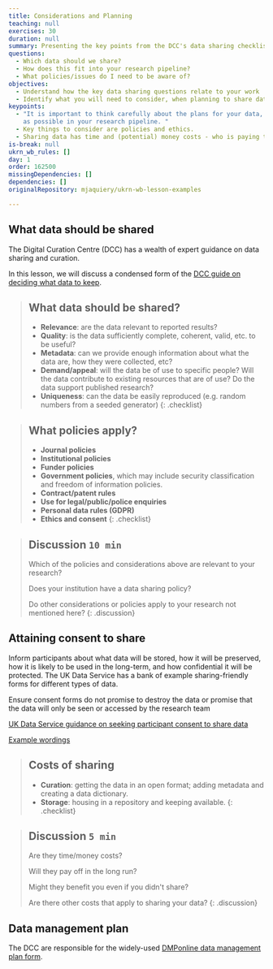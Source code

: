 ```yaml
---
title: Considerations and Planning
teaching: null
exercises: 30
duration: null
summary: Presenting the key points from the DCC's data sharing checklist.
questions:
  - Which data should we share?
  - How does this fit into your research pipeline?
  - What policies/issues do I need to be aware of?
objectives:
  - Understand how the key data sharing questions relate to your work
  - Identify what you will need to consider, when planning to share data
keypoints:
  - "It is important to think carefully about the plans for your data, as early
    as possible in your research pipeline. "
  - Key things to consider are policies and ethics.
  - Sharing data has time and (potential) money costs - who is paying then?
is-break: null
ukrn_wb_rules: []
day: 1
order: 162500
missingDependencies: []
dependencies: []
originalRepository: mjaquiery/ukrn-wb-lesson-examples

---
```

## What data should be shared

The Digital Curation Centre (DCC) has a wealth of expert guidance on data sharing and curation. 

In this lesson, we will discuss a condensed form of the [DCC guide on deciding what data to keep](https://www.dcc.ac.uk/guidance/how-guides/five-steps-decide-what-data-keep). 

> ## What data should be shared?
> * **Relevance**: are the data relevant to reported results?
> * **Quality**: is the data sufficiently complete, coherent, valid, etc. to be useful?
> * **Metadata**: can we provide enough information about what the data are, how they were collected, etc?
> * **Demand/appeal**: will the data be of use to specific people? Will the data contribute to existing resources that are of use? Do the data support published research?
> * **Uniqueness**: can the data be easily reproduced (e.g. random numbers from a seeded generator)
{: .checklist}

> ## What policies apply?
> * **Journal policies**
> * **Institutional policies**
> * **Funder policies**
> * **Government policies**, which may include security classification and freedom of information policies.
> * **Contract/patent rules**
> * **Use for legal/public/police enquiries**
> * **Personal data rules (GDPR)**
> * **Ethics and consent**
{: .checklist}

> ## Discussion `10 min`
> Which of the policies and considerations above are relevant to your research?
> 
> Does your institution have a data sharing policy? 
> 
> Do other considerations or policies apply to your research not mentioned here?
{: .discussion}

## Attaining consent to share

Inform participants about what data will be stored, how it will be preserved, how it is likely to be used in the long-term, and how confidential it will be protected. The UK Data Service has a bank of example sharing-friendly forms for different types of data. 

Ensure consent forms do not promise to destroy the data or promise that the data will only be seen or accessed by the research team

[UK Data Service guidance on seeking participant consent to share data](https://www.ukdataservice.ac.uk/manage-data/legal-ethical/consent-data-sharing.aspx)

[Example wordings](https://www.ukdataservice.ac.uk/manage-data/legal-ethical/consent-data-sharing/consent-forms.aspx)

> ## Costs of sharing
> * **Curation**: getting the data in an open format; adding metadata and creating a data dictionary.
> * **Storage**: housing in a repository and keeping available.
{: .checklist}

> ## Discussion `5 min`
> 
> Are they time/money costs? 
> 
> Will they pay off in the long run? 
> 
> Might they benefit you even if you didn't share? 
>
> Are there other costs that apply to sharing your data?
{: .discussion}

## Data management plan

The DCC are responsible for the widely-used [DMPonline data management plan form](https://dmponline.dcc.ac.uk/).